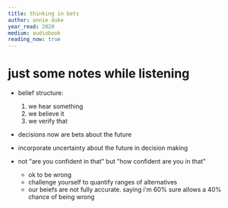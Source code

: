 ```yaml
---
title: thinking in bets
author: annie duke
year_read: 2020
medium: audiobook
reading_now: true
---
```


# just some notes while listening

- belief structure:
	1. we hear something
	1. we believe it
	1. we verify that

- decisions now are bets about the future
- incorporate uncertainty about the future in decision making
- not "are you confident in that" but "how confident are you in that"
	- ok to be wrong
	- challenge yourself to quantify ranges of alternatives
	- our beiefs are not fully accurate. saying i'm 60% sure allows a 40% chance of being wrong
